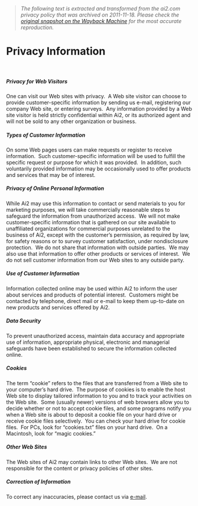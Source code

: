 > *The following text is extracted and transformed from the ai2.com privacy policy that was archived on 2011-11-18. Please check the [original snapshot on the Wayback Machine](https://web.archive.org/web/20111118030446id_/http%3A//www.ai2.com/legal/privacy.aspx) for the most accurate reproduction.*

# Privacy Information

 

  


#####  Privacy for Web Visitors

One can visit our Web sites with privacy.  A Web site visitor can choose to provide customer-specific information by sending us e-mail, registering our company Web site, or entering surveys.  Any information provided by a Web site visitor is held strictly confidential within Ai2, or its authorized agent and will not be sold to any other organization or business.

#####  Types of Customer Information

On some Web pages users can make requests or register to receive information.  Such customer-specific information will be used to fulfill the specific request or purpose for which it was provided.  In addition, such voluntarily provided information may be occasionally used to offer products and services that may be of interest.

#####  Privacy of Online Personal Information

While Ai2 may use this information to contact or send materials to you for marketing purposes, we will take commercially reasonable steps to safeguard the information from unauthorized access.  We will not make customer-specific information that is gathered on our site available to unaffiliated organizations for commercial purposes unrelated to the business of Ai2, except with the customer’s permission, as required by law, for safety reasons or to survey customer satisfaction, under nondisclosure protection.  We do not share that information with outside parties.  We may also use that information to offer other products or services of interest.  We do not sell customer information from our Web sites to any outside party.

#####  Use of Customer Information

Information collected online may be used within Ai2 to inform the user about services and products of potential interest.  Customers might be contacted by telephone, direct mail or e-mail to keep them up-to-date on new products and services offered by Ai2.

#####  Data Security

To prevent unauthorized access, maintain data accuracy and appropriate use of information, appropriate physical, electronic and managerial safeguards have been established to secure the information collected online.

#####  Cookies

The term “cookie” refers to the files that are transferred from a Web site to your computer’s hard drive.  The purpose of cookies is to enable the host Web site to display tailored information to you and to track your activities on the Web site.  Some (usually newer) versions of web browsers allow you to decide whether or not to accept cookie files, and some programs notify you when a Web site is about to deposit a cookie file on your hard drive or receive cookie files selectively.  You can check your hard drive for cookie files.  For PCs, look for “cookies.txt” files on your hard drive.  On a Macintosh, look for “magic cookies.”

#####  Other Web Sites

The Web sites of Ai2 may contain links to other Web sites.  We are not responsible for the content or privacy policies of other sites.

#####  Correction of Information

To correct any inaccuracies, please contact us via [e-mail](mailto:sales@ai2.com).
